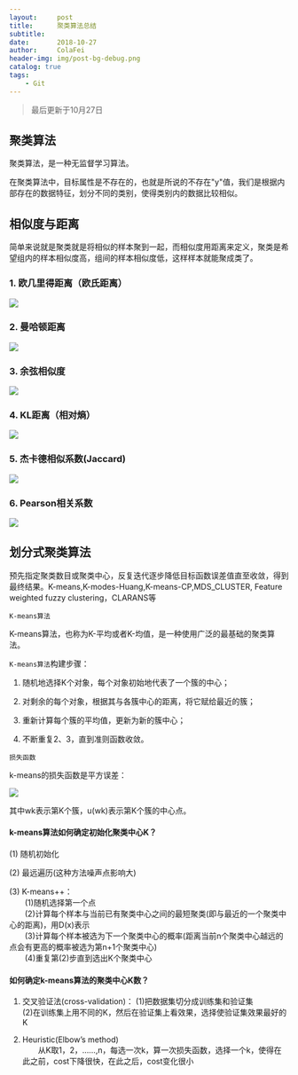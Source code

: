 ```yaml
---
layout:     post
title:      聚类算法总结
subtitle:   
date:       2018-10-27
author:     ColaFei
header-img: img/post-bg-debug.png
catalog: true
tags:
    - Git
---
```



>最后更新于10月27日

## 聚类算法

聚类算法，是一种无监督学习算法。

在聚类算法中，目标属性是不存在的，也就是所说的不存在"y"值，我们是根据内部存在的数据特征，划分不同的类别，使得类别内的数据比较相似。

## 相似度与距离

简单来说就是聚类就是将相似的样本聚到一起，而相似度用距离来定义，聚类是希望组内的样本相似度高，组间的样本相似度低，这样样本就能聚成类了。

### 1. 欧几里得距离（欧氏距离）

![](https://upload-images.jianshu.io/upload_images/13880974-eb786fc8d10a0b3c.png?imageMogr2/auto-orient/strip%7CimageView2/2/w/1240)

### 2. 曼哈顿距离

![](https://upload-images.jianshu.io/upload_images/13880974-8d60dddfc863dea9.png?imageMogr2/auto-orient/strip%7CimageView2/2/w/1240)

### 3. 余弦相似度

![](https://upload-images.jianshu.io/upload_images/13880974-49c2b4f5f44c7625.png?imageMogr2/auto-orient/strip%7CimageView2/2/w/1240)

### 4. KL距离（相对熵）

![](https://upload-images.jianshu.io/upload_images/13880974-b6c7d3bbdc440418.png?imageMogr2/auto-orient/strip%7CimageView2/2/w/1240)

### 5. 杰卡德相似系数(Jaccard)

![](https://upload-images.jianshu.io/upload_images/13880974-649021110adc4e46.png?imageMogr2/auto-orient/strip%7CimageView2/2/w/1240)

### 6. Pearson相关系数

![](https://upload-images.jianshu.io/upload_images/13880974-dcc52150fca6bbbb.png?imageMogr2/auto-orient/strip%7CimageView2/2/w/1240)

## 划分式聚类算法

预先指定聚类数目或聚类中心，反复迭代逐步降低目标函数误差值直至收敛，得到最终结果。K-means,K-modes-Huang,K-means-CP,MDS_CLUSTER, Feature weighted fuzzy clustering，CLARANS等

``` K-means算法 ```

K-means算法，也称为K-平均或者K-均值，是一种使用广泛的最基础的聚类算法。

``` K-means算法 ```构建步骤：

1. 随机地选择K个对象，每个对象初始地代表了一个簇的中心；

2. 对剩余的每个对象，根据其与各簇中心的距离，将它赋给最近的簇；

3. 重新计算每个簇的平均值，更新为新的簇中心；

4. 不断重复2、3，直到准则函数收敛。

``` 损失函数 ```

k-means的损失函数是平方误差：

![](https://upload-images.jianshu.io/upload_images/13880974-a8788390a694b520.png?imageMogr2/auto-orient/strip%7CimageView2/2/w/1240)

其中wk表示第K个簇，u(wk)表示第K个簇的中心点。

#### k-means算法如何确定初始化聚类中心K？

(1) 随机初始化<br />

(2) 最远遍历(这种方法噪声点影响大)<br />

(3) K-means++： <br />
&emsp;&emsp;(1)随机选择第一个点 <br />
&emsp;&emsp;(2)计算每个样本与当前已有聚类中心之间的最短聚类(即与最近的一个聚类中心的距离)，用D(x)表示 <br />
&emsp;&emsp;(3)计算每个样本被选为下一个聚类中心的概率(距离当前n个聚类中心越远的点会有更高的概率被选为第n+1个聚类中心) <br />
&emsp;&emsp;(4)重复第(2)步直到选出K个聚类中心

#### 如何确定k-means算法的聚类中心K数？

1. 交叉验证法(cross-validation)： 
(1)把数据集切分成训练集和验证集 <br />
(2)在训练集上用不同的K，然后在验证集上看效果，选择使验证集效果最好的K <br />

2. Heuristic(Elbow’s method) <br />
&emsp;&emsp;从K取1，2，……,n，每选一次k，算一次损失函数，选择一个k，使得在此之前，cost下降很快，在此之后，cost变化很小

## 


